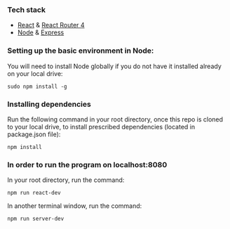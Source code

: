 ### Tech stack
* [React](https://github.com/facebook/react) & [React Router 4](https://github.com/ReactTraining/react-router)
* [Node](https://github.com/nodejs) & [Express](https://github.com/expressjs/express)

### Setting up the basic environment in Node:
You will need to install Node globally if you do not have it installed already on your local drive:
```
sudo npm install -g
```

### Installing dependencies
Run the following command in your root directory, once this repo is cloned to your local drive, to install prescribed dependencies (located in package.json file): 
```
npm install
```

### In order to run the program on localhost:8080
In your root directory, run the command: 
```
npm run react-dev
```

In another terminal window, run the command:
```
npm run server-dev
```
